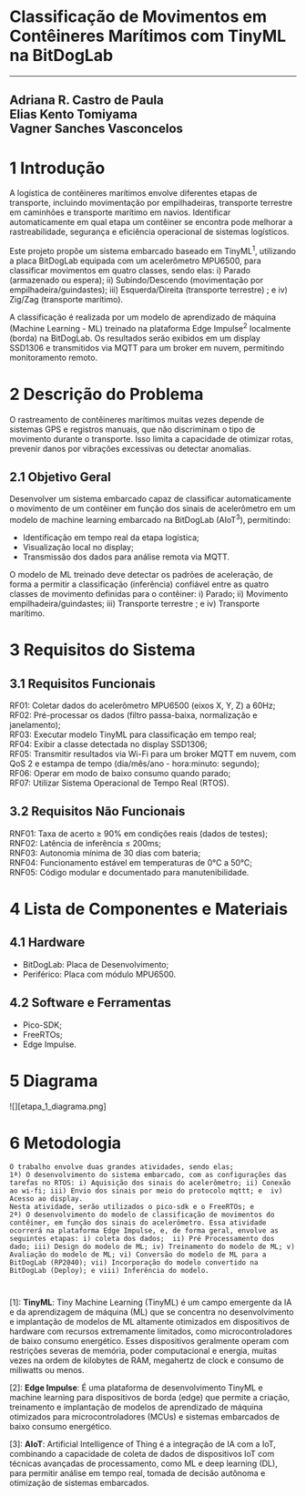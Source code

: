 # Classificação de Movimentos em Contêineres Marítimos com TinyML na BitDogLab

----
Adriana R. Castro de Paula    
Elias Kento Tomiyama    
Vagner Sanches Vasconcelos
----

# 1 Introdução

A logística de contêineres marítimos envolve diferentes etapas de transporte, incluindo movimentação por empilhadeiras, transporte terrestre em caminhões e transporte marítimo em navios. Identificar automaticamente em qual etapa um contêiner se encontra pode melhorar a rastreabilidade, segurança e eficiência operacional de sistemas logísticos.

Este projeto propõe um sistema embarcado baseado em TinyML<sup>1</sup>, utilizando a placa BitDogLab equipada com um acelerômetro MPU6500, para classificar movimentos em quatro classes, sendo elas:  i) Parado (armazenado ou espera); ii) Subindo/Descendo (movimentação por empilhadeira/guindastes); iii) Esquerda/Direita (transporte terrestre) ; e iv) Zig/Zag (transporte marítimo).

A classificação é realizada por um modelo de aprendizado de máquina (Machine Learning - ML) treinado na plataforma Edge Impulse<sup>2</sup> localmente (borda) na BitDogLab. Os resultados serão exibidos em um display SSD1306 e transmitidos via MQTT para um broker em nuvem, permitindo monitoramento remoto. 

# 2 Descrição do Problema

O rastreamento de contêineres marítimos muitas vezes depende de sistemas GPS e registros manuais, que não discriminam o tipo de movimento durante o transporte. Isso limita a capacidade de otimizar rotas, prevenir danos por vibrações excessivas ou detectar anomalias.  

## 2.1 Objetivo Geral  

Desenvolver um sistema embarcado capaz de classificar automaticamente o movimento de um contêiner em função dos sinais de acelerômetro em um modelo de machine learning embarcado na BitDogLab (AIoT<sup>3</sup>), permitindo: 

* Identificação em tempo real da etapa logística;  
* Visualização local no display;  
* Transmissão dos dados para análise remota via MQTT.  

O modelo de ML treinado deve detectar os padrões de aceleração, de forma a permitir a classificação (inferência) confiável entre as quatro classes de movimento definidas para o contêiner: i) Parado; ii) Movimento empilhadeira/guindastes; iii) Transporte terrestre ; e iv) Transporte marítimo.

# 3 Requisitos do Sistema

## 3.1 Requisitos Funcionais

RF01: Coletar dados do acelerômetro MPU6500 (eixos X, Y, Z) a 60Hz;  
RF02: Pré-processar os dados (filtro passa-baixa, normalização e janelamento);  
RF03: Executar modelo TinyML para classificação em tempo real;  
RF04: Exibir a classe detectada no display SSD1306;  
RF05: Transmitir resultados via Wi-Fi para um broker MQTT em nuvem, com QoS 2 e estampa de tempo (dia/mês/ano - hora:minuto: segundo);  
RF06: Operar em modo de baixo consumo quando parado;  
RF07: Utilizar Sistema Operacional de Tempo Real (RTOS).

## 3.2 Requisitos Não Funcionais 

RNF01: Taxa de acerto ≥ 90% em condições reais (dados de testes);  
RNF02: Latência de inferência ≤ 200ms;  
RNF03: Autonomia mínima de 30 dias com bateria;  
RNF04: Funcionamento estável em temperaturas de 0°C a 50°C;  
RNF05:  Código modular e documentado para manutenibilidade. 

# 4 Lista de Componentes e Materiais

## 4.1 Hardware  

- BitDogLab: Placa de Desenvolvimento;  
- Periférico: Placa com módulo MPU6500.  

## 4.2 Software e Ferramentas  

- Pico-SDK;  
- FreeRTOs;  
- Edge Impulse.

# 5 Diagrama 

![][etapa_1_diagrama.png]

# 6 Metodologia

	O trabalho envolve duas grandes atividades, sendo elas;  
	1ª) O desenvolvimento do sistema embarcado, com as configurações das tarefas no RTOS: i) Aquisição dos sinais do acelerômetro; ii) Conexão ao wi-fi; iii) Envio dos sinais por meio do protocolo mqttt; e  iv) Acesso ao display.  
	Nesta atividade, serão utilizados o pico-sdk e o FreeRTOs; e  
	2ª) O desenvolvimento do modelo de classificação de movimentos do contêiner, em função dos sinais do acelerômetro. Essa atividade ocorrerá na plataforma Edge Impulse, e, de forma geral, envolve as seguintes etapas: i) coleta dos dados;  ii) Pré Processamento dos dado; iii) Design do modelo de ML; iv) Treinamento do modelo de ML; v) Avaliação do modelo de ML; vi) Conversão do modelo de ML para a BitDogLab (RP2040); vii) Incorporação do modelo convertido na BitDogLab (Deploy); e viii) Inferência do modelo.

# 

[1]:  **TinyML**: Tiny Machine Learning (TinyML) é um campo emergente da IA e da aprendizagem de máquina (ML) que se concentra no desenvolvimento e implantação de modelos de ML altamente otimizados em dispositivos de hardware com recursos extremamente limitados, como microcontroladores de baixo consumo energético. Esses dispositivos geralmente operam com restrições severas de memória, poder computacional e energia, muitas vezes na ordem de kilobytes de RAM, megahertz de clock e consumo de miliwatts ou menos.

[2]:  **Edge Impulse**: É uma plataforma de desenvolvimento TinyML e machine learning para dispositivos de borda (edge) que permite a criação, treinamento e implantação de modelos de aprendizado de máquina otimizados para microcontroladores (MCUs) e sistemas embarcados de baixo consumo energético.

[3]:  **AIoT**: Artificial Intelligence of Thing é a integração de IA com a IoT, combinando a capacidade de coleta de dados de dispositivos IoT com técnicas avançadas de processamento, como ML e deep learning (DL), para permitir análise em tempo real, tomada de decisão autônoma e otimização de sistemas embarcados.
